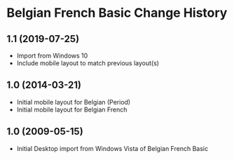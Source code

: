 Belgian French Basic Change History
====================

1.1 (2019-07-25)
----------------
* Import from Windows 10
* Include mobile layout to match previous layout(s)

1.0 (2014-03-21)
----------------
* Initial mobile layout for Belgian (Period)
* Initial mobile layout for Belgian French

1.0 (2009-05-15)
----------------------
* Initial Desktop import from Windows Vista of Belgian French Basic

